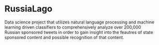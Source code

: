 # RussiaLago

Data science project that utilizes natural language processing and machine learning driven classifiers to comprehensively analyze over 200,000 Russian sponsored tweets in order to gain insight into the feautres of state sponsored content and possible recognition of that content. 
